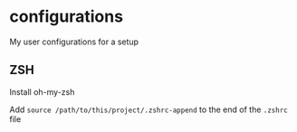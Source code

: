 # configurations
My user configurations for a setup

## ZSH

Install oh-my-zsh

Add `source /path/to/this/project/.zshrc-append` to the end of the `.zshrc` file

